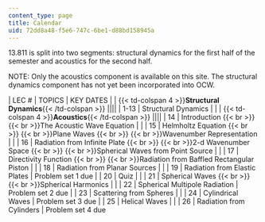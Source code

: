 ```yaml
---
content_type: page
title: Calendar
uid: 72dd8a48-f5e6-747c-6be1-d88bd158945a
---
```


13.811 is split into two segments: structural dynamics for the first half of the semester and acoustics for the second half.

NOTE: Only the acoustics component is available on this site. The structural dynamics component has not yet been incorporated into OCW.

| LEC # | TOPICS | KEY DATES |
| {{< td-colspan 4 >}}**Structural Dynamics**{{< /td-colspan >}} ||||
| 1-13 | Structural Dynamics |  |
| {{< td-colspan 4 >}}**Acoustics**{{< /td-colspan >}} ||||
| 14 | Introduction  {{< br >}}  {{< br >}}The Acoustic Wave Equation |  |
| 15 | Helmholtz Equation  {{< br >}}  {{< br >}}Plane Waves  {{< br >}}  {{< br >}}Wavenumber Representation |  |
| 16 | Radiation from Infinite Plate  {{< br >}}  {{< br >}}2-d Wavenumber Space  {{< br >}}  {{< br >}}Spherical Waves from Point Source |  |
| 17 | Directivity Function  {{< br >}}  {{< br >}}Radiation from Baffled Rectangular Piston |  |
| 18 | Radiation from Planar Sources |  |
| 19 | Radiation from Elastic Plates | Problem set 1 due |
| 20 | Quiz |  |
| 21 | Spherical Waves  {{< br >}}  {{< br >}}Spherical Harmonics |  |
| 22 | Spherical Multipole Radiation | Problem set 2 due |
| 23 | Scattering from Spheres |  |
| 24 | Cylindrical Waves | Problem set 3 due |
| 25 | Helical Waves |  |
| 26 | Radiation from Cylinders | Problem set 4 due